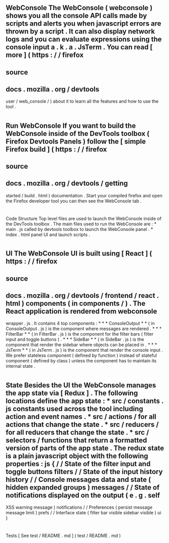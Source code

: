 #
WebConsole
The
WebConsole
(
webconsole
)
shows
you
all
the
console
API
calls
made
by
scripts
and
alerts
you
when
javascript
errors
are
thrown
by
a
script
.
It
can
also
display
network
logs
and
you
can
evaluate
expressions
using
the
console
input
a
.
k
.
a
.
JsTerm
.
You
can
read
[
more
]
(
https
:
/
/
firefox
-
source
-
docs
.
mozilla
.
org
/
devtools
-
user
/
web_console
/
)
about
it
to
learn
all
the
features
and
how
to
use
the
tool
.
#
#
Run
WebConsole
If
you
want
to
build
the
WebConsole
inside
of
the
DevTools
toolbox
(
Firefox
Devtools
Panels
)
follow
the
[
simple
Firefox
build
]
(
https
:
/
/
firefox
-
source
-
docs
.
mozilla
.
org
/
devtools
/
getting
-
started
/
build
.
html
)
documentation
.
Start
your
compiled
firefox
and
open
the
Firefox
developer
tool
you
can
then
see
the
WebConsole
tab
.
#
#
Code
Structure
Top
level
files
are
used
to
launch
the
WebConsole
inside
of
the
DevTools
toolbox
.
The
main
files
used
to
run
the
WebConsole
are
:
*
main
.
js
called
by
devtools
toolbox
to
launch
the
WebConsole
panel
.
*
index
.
html
panel
UI
and
launch
scripts
.
#
#
#
UI
The
WebConsole
UI
is
built
using
[
React
]
(
https
:
/
/
firefox
-
source
-
docs
.
mozilla
.
org
/
devtools
/
frontend
/
react
.
html
)
components
(
in
components
/
)
.
The
React
application
is
rendered
from
webconsole
-
wrapper
.
js
.
It
contains
4
top
components
:
*
*
*
ConsoleOutput
*
*
(
in
ConsoleOutput
.
js
)
is
the
component
where
messages
are
rendered
.
*
*
*
FilterBar
*
*
(
in
FilterBar
.
js
)
is
the
component
for
the
filter
bars
(
filter
input
and
toggle
buttons
)
.
*
*
*
SideBar
*
*
(
in
SideBar
.
js
)
is
the
component
that
render
the
sidebar
where
objects
can
be
placed
in
.
*
*
*
JsTerm
*
*
(
in
JsTerm
.
js
)
is
the
component
that
render
the
console
input
.
We
prefer
stateless
component
(
defined
by
function
)
instead
of
stateful
component
(
defined
by
class
)
unless
the
component
has
to
maintain
its
internal
state
.
#
#
#
State
Besides
the
UI
the
WebConsole
manages
the
app
state
via
[
Redux
]
.
The
following
locations
define
the
app
state
:
*
src
/
constants
.
js
constants
used
across
the
tool
including
action
and
event
names
.
*
src
/
actions
/
for
all
actions
that
change
the
state
.
*
src
/
reducers
/
for
all
reducers
that
change
the
state
.
*
src
/
selectors
/
functions
that
return
a
formatted
version
of
parts
of
the
app
state
.
The
redux
state
is
a
plain
javascript
object
with
the
following
properties
:
js
{
/
/
State
of
the
filter
input
and
toggle
buttons
filters
/
/
State
of
the
input
history
history
/
/
Console
messages
data
and
state
(
hidden
expanded
groups
)
messages
/
/
State
of
notifications
displayed
on
the
output
(
e
.
g
.
self
-
XSS
warning
message
)
notifications
/
/
Preferences
(
persist
message
message
limit
)
prefs
/
/
Interface
state
(
filter
bar
visible
sidebar
visible
)
ui
}
#
#
#
Tests
[
See
test
/
README
.
md
]
(
test
/
README
.
md
)
